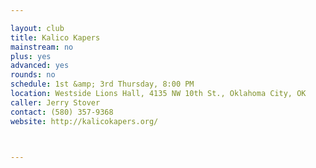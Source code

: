 ```yaml
---

layout: club
title: Kalico Kapers
mainstream: no
plus: yes
advanced: yes
rounds: no
schedule: 1st &amp; 3rd Thursday, 8:00 PM
location: Westside Lions Hall, 4135 NW 10th St., Oklahoma City, OK
caller: Jerry Stover
contact: (580) 357-9368
website: http://kalicokapers.org/



---
```


